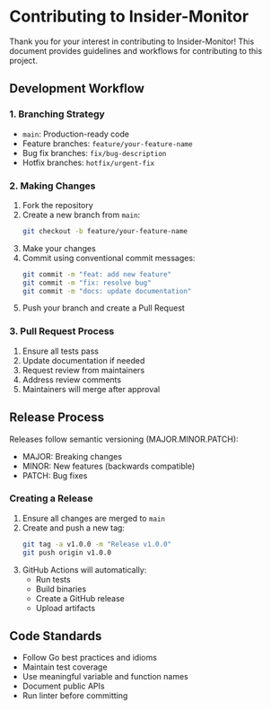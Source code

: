 # Contributing to Insider-Monitor

Thank you for your interest in contributing to Insider-Monitor! This document provides guidelines and workflows for contributing to this project.

## Development Workflow

### 1. Branching Strategy
- `main`: Production-ready code
- Feature branches: `feature/your-feature-name`
- Bug fix branches: `fix/bug-description`
- Hotfix branches: `hotfix/urgent-fix`

### 2. Making Changes
1. Fork the repository
2. Create a new branch from `main`:
   ```bash
   git checkout -b feature/your-feature-name
   ```
3. Make your changes
4. Commit using conventional commit messages:
   ```bash
   git commit -m "feat: add new feature"
   git commit -m "fix: resolve bug"
   git commit -m "docs: update documentation"
   ```
5. Push your branch and create a Pull Request

### 3. Pull Request Process
1. Ensure all tests pass
2. Update documentation if needed
3. Request review from maintainers
4. Address review comments
5. Maintainers will merge after approval

## Release Process

Releases follow semantic versioning (MAJOR.MINOR.PATCH):
- MAJOR: Breaking changes
- MINOR: New features (backwards compatible)
- PATCH: Bug fixes

### Creating a Release
1. Ensure all changes are merged to `main`
2. Create and push a new tag:
   ```bash
   git tag -a v1.0.0 -m "Release v1.0.0"
   git push origin v1.0.0
   ```
3. GitHub Actions will automatically:
   - Run tests
   - Build binaries
   - Create a GitHub release
   - Upload artifacts

## Code Standards
- Follow Go best practices and idioms
- Maintain test coverage
- Use meaningful variable and function names
- Document public APIs
- Run linter before committing 